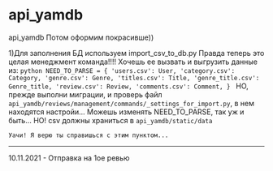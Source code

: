 # api_yamdb
api_yamdb
Потом оформим покрасивше))


1)Для заполнения БД используем  import_csv_to_db.py
    Правда теперь это целая менеджмент команда!!!!
    Хочешь ее вызвать и выгрузить данные из:
    ```python
    NEED_TO_PARSE = {
    'users.csv': User,
    'category.csv': Category,
    'genre.csv': Genre,
    'titles.csv': Title,
    'genre_title.csv': Genre_title,
    'review.csv': Review,
    'comments.csv': Comment,
    }
    ```
    НО, прежде выполни миграции, и проверь файл `api_yamdb/reviews/management/commands/_settings_for_import.py`, в нем находятся настройи... Можешь изменять NEED_TO_PARSE, так уж и быть... НО! csv должны храниться в `api_yamdb/static/data`

    Уачи! Я верю ты справишься с этим пунктом...
    
___
10.11.2021 - Отправка на 1ое ревью